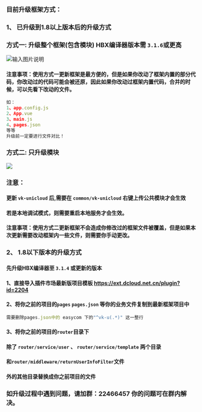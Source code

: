 
### 目前升级框架方式：

### 1、 已升级到1.8以上版本后的升级方式

### 方式一: 升级整个框架(包含模块) HBX编译器版本需 `3.1.6`或更高
![输入图片说明](https://images.gitee.com/uploads/images/2021/0309/100151_a7d81e18_541115.png "插件更新方法.png")

#### 注意事项：使用方式一更新框架是最方便的，但是如果你改动了框架内置的部分代码，你改动过的代码可能会被还原，因此如果你改动过框架内置代码，合并的时候，可以先看下改动的文件。
```js
如：
1、app.config.js
2、App.vue
3、main.js
4、pages.json
等等
升级前一定要进行文件对比！
```

### 方式二: 只升级模块

![](https://vkceyugu.cdn.bspapp.com/VKCEYUGU-cf0c5e69-620c-4f3c-84ab-f4619262939f/c72fa719-9444-4874-93a5-7b09d440feee.jpg)

### 注意：
#### 更新 `vk-unicloud` 后,需要在 `common/vk-unicloud` 右键上传公共模块才会生效
#### 若是本地调试模式，则需要重启本地服务才会生效。
#### 注意事项：使用方式二更新框架不会造成你修改过的框架文件被覆盖，但是如果本次更新需要改动框架内一些文件，则需要你手动更改。



### 2、 1.8以下版本的升级方式
#### 先升级HBX编译器至 `3.1.4` 或更新的版本
#### 1、直接导入插件市场最新版项目模板 https://ext.dcloud.net.cn/plugin?id=2204
#### 2、将你之前的项目的`pages` `pages.json` 等你的业务文件复制到最新框架项目中
```js
需要删除pages.json中的 easycom 下的"^vk-u(.*)" 这一整行
```
#### 3、将你之前的项目的`router`目录下
#### 除了 `router/service/user` 、 `router/service/template` 两个目录
#### 和`router/middleware/returnUserInfoFilter`文件
#### 外的其他目录替换成你之前项目的文件

### 如升级过程中遇到问题，请加群：22466457 你的问题可在群内解决。
